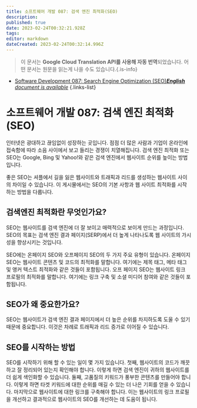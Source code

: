 ```yaml
---
title: 소프트웨어 개발 087: 검색 엔진 최적화(SEO)
description: 
published: true
date: 2023-02-24T00:32:21.928Z
tags: 
editor: markdown
dateCreated: 2023-02-24T00:32:14.996Z
---
```


> 이 문서는 **Google Cloud Translation API를 사용해 자동 번역**되었습니다.
어떤 문서는 원문을 읽는게 나을 수도 있습니다.{.is-info}



- [Software Development 087: Search Engine Optimization (SEO)***English** document is available*](/en/Knowledge-base/Software-Development/Learning/software-development-087-search-engine-optimization-seo)
{.links-list}


# 소프트웨어 개발 087: 검색 엔진 최적화(SEO)

인터넷은 광대하고 끊임없이 성장하는 곳입니다. 점점 더 많은 사람과 기업이 온라인에 접속함에 따라 소음 사이에서 보고 들리는 경쟁이 치열해집니다. 검색 엔진 최적화 또는 SEO는 Google, Bing 및 Yahoo!와 같은 검색 엔진에서 웹사이트 순위를 높이는 방법입니다.

좋은 SEO는 셔플에서 길을 잃은 웹사이트와 트래픽과 리드를 생성하는 웹사이트 사이의 차이일 수 있습니다. 이 게시물에서는 SEO의 기본 사항과 웹 사이트 최적화를 시작하는 방법을 다룹니다.

## 검색엔진 최적화란 무엇인가요?

SEO는 웹사이트를 검색 엔진에 더 잘 보이고 매력적으로 보이게 만드는 과정입니다. SEO의 목표는 검색 엔진 결과 페이지(SERP)에서 더 높게 나타나도록 웹 사이트의 가시성을 향상시키는 것입니다.

SEO에는 온페이지 SEO와 오프페이지 SEO의 두 가지 주요 유형이 있습니다. 온페이지 SEO는 웹사이트 콘텐츠 및 코드의 최적화를 말합니다. 여기에는 제목 태그, 메타 태그 및 앵커 텍스트 최적화와 같은 것들이 포함됩니다. 오프 페이지 SEO는 웹사이트 링크 프로필의 최적화를 말합니다. 여기에는 링크 구축 및 소셜 미디어 참여와 같은 것들이 포함됩니다.

## SEO가 왜 중요한가요?

SEO는 웹사이트가 검색 엔진 결과 페이지에서 더 높은 순위를 차지하도록 도울 수 있기 때문에 중요합니다. 이것은 차례로 트래픽과 리드 증가로 이어질 수 있습니다.

## SEO를 시작하는 방법

SEO를 시작하기 위해 할 수 있는 일이 몇 가지 있습니다. 첫째, 웹사이트의 코드가 깨끗하고 잘 정리되어 있는지 확인해야 합니다. 이렇게 하면 검색 엔진이 귀하의 웹사이트를 더 쉽게 색인화할 수 있습니다. 둘째, 고품질의 키워드가 풍부한 콘텐츠를 만들어야 합니다. 이렇게 하면 타겟 키워드에 대한 순위를 매길 수 있는 더 나은 기회를 얻을 수 있습니다. 마지막으로 웹사이트에 대한 링크를 구축해야 합니다. 이는 웹사이트의 링크 프로필을 개선하고 결과적으로 웹사이트의 SEO를 개선하는 데 도움이 됩니다.